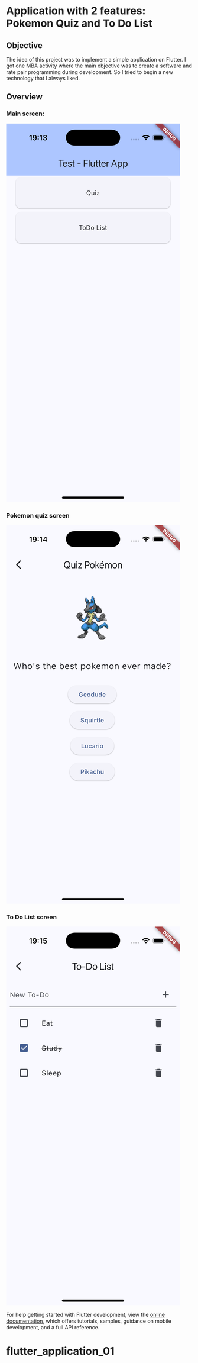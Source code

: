 # Application with 2 features: Pokemon Quiz and To Do List

## Objective
The idea of this project was to implement a simple application on Flutter. I got one MBA activity where the main objective was to create a software and rate pair programming during development. So I tried to begin a new technology that I always liked.

## Overview
### Main screen:
![Test app](image.png)

### Pokemon quiz screen
![quiz screen](image-1.png)

### To Do List screen
![alt text](image-2.png)

For help getting started with Flutter development, view the
[online documentation](https://docs.flutter.dev/), which offers tutorials,
samples, guidance on mobile development, and a full API reference.
# flutter_application_01
